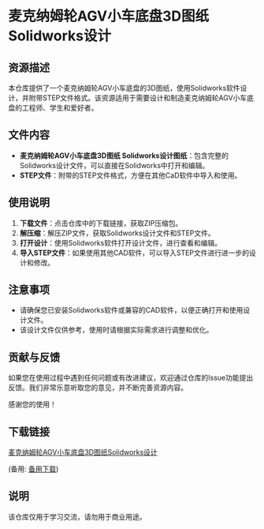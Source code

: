 # 麦克纳姆轮AGV小车底盘3D图纸 Solidworks设计

## 资源描述

本仓库提供了一个麦克纳姆轮AGV小车底盘的3D图纸，使用Solidworks软件设计，并附带STEP文件格式。该资源适用于需要设计和制造麦克纳姆轮AGV小车底盘的工程师、学生和爱好者。

## 文件内容

- **麦克纳姆轮AGV小车底盘3D图纸 Solidworks设计图纸**：包含完整的Solidworks设计文件，可以直接在Solidworks中打开和编辑。
- **STEP文件**：附带的STEP文件格式，方便在其他CaD软件中导入和使用。

## 使用说明

1. **下载文件**：点击仓库中的下载链接，获取ZIP压缩包。
2. **解压缩**：解压ZIP文件，获取Solidworks设计文件和STEP文件。
3. **打开设计**：使用Solidworks软件打开设计文件，进行查看和编辑。
4. **导入STEP文件**：如果使用其他CAD软件，可以导入STEP文件进行进一步的设计和修改。

## 注意事项

- 请确保您已安装Solidworks软件或兼容的CAD软件，以便正确打开和使用设计文件。
- 该设计文件仅供参考，使用时请根据实际需求进行调整和优化。

## 贡献与反馈

如果您在使用过程中遇到任何问题或有改进建议，欢迎通过仓库的Issue功能提出反馈。我们非常乐意听取您的意见，并不断完善资源内容。

感谢您的使用！

## 下载链接
[麦克纳姆轮AGV小车底盘3D图纸Solidworks设计](https://pan.quark.cn/s/97aef07bf204) 

(备用: [备用下载](https://pan.baidu.com/s/1XhG3mX8EqvaSBCsr2uapWw?pwd=1234))

## 说明

该仓库仅用于学习交流，请勿用于商业用途。
